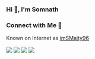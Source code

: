 ### Hi :wave:, I'm Somnath
### Connect with Me :link:
<p>Known on Internet as <a href="https://www.google.com/search?q=imSMaity96">imSMaity96</a></p>
<a href="https://api.whatsapp.com/send/?phone=918777260977"><img align="center" src="https://img.icons8.com/cotton/64/000000/whatsapp--v4.png" /></a>
<a href="https://www.linkedin.com/in/imsmaity96/"><img align="center" src="https://img.icons8.com/doodle/64/000000/linkedin-circled.png" /></a>
<a href="https://www.kaggle.com/imsmaity96"><img align="center" src="https://img.icons8.com/windows/64/4a90e2/kaggle.png" /></a>
<a href="https://www.somnathmaity.me"><img align="center" src="https://img.icons8.com/dusk/64/000000/domain.png" /></a>
